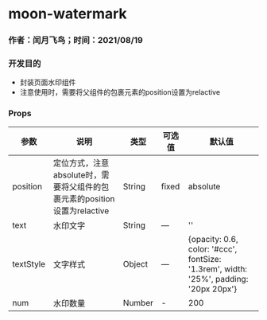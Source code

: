 #  moon-watermark

### 作者：闰月飞鸟；时间：2021/08/19
### 开发目的
-  封装页面水印组件
- 注意使用时，需要将父组件的包裹元素的position设置为relactive


### Props 
参数 |说明|类型|可选值|默认值
---|---|---|---|---
position|定位方式，注意absolute时，需要将父组件的包裹元素的position设置为relactive|String|fixed|absolute
text|水印文字|String|—|''
textStyle|文字样式|Object|—|{opacity: 0.6, color: '#ccc', fontSize: '1.3rem', width: '25%', padding: '20px 20px'}
num|水印数量|Number|-|200

 

